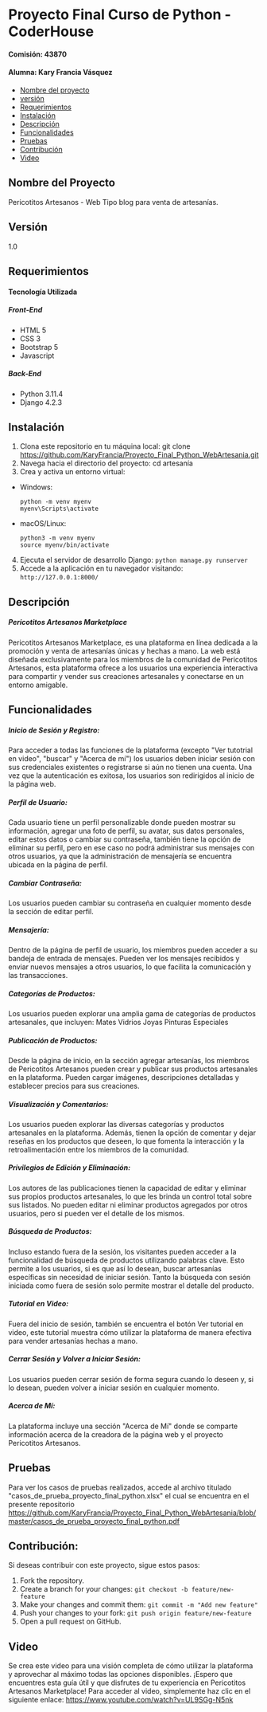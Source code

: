 # Proyecto Final Curso de Python - CoderHouse
#### Comisión: 43870
#### Alumna: Kary Francia Vásquez

- [Nombre del proyecto](#nombre_del_proyecto)
- [versión](#versión)
- [Requerimientos](#requerimientos)
- [Instalación](#instalación)
- [Descripción](#descripción)
- [Funcionalidades](#funcionalidades)
- [Pruebas](#pruebas)
- [Contribución](#contribución)
- [Video](#video)

## Nombre del Proyecto
Pericotitos Artesanos - Web Tipo blog para venta de artesanías.

## Versión
1.0

## Requerimientos
#### Tecnología Utilizada
##### Front-End
- HTML 5
- CSS 3
- Bootstrap 5
- Javascript
##### Back-End
- Python 3.11.4
- Django 4.2.3

## Instalación

1. Clona este repositorio en tu máquina local: git clone https://github.com/KaryFrancia/Proyecto_Final_Python_WebArtesania.git
2. Navega hacia el directorio del proyecto: cd artesanía
3. Crea y activa un entorno virtual:
- Windows:
  ```
  python -m venv myenv
  myenv\Scripts\activate
  ```
- macOS/Linux:
  ```
  python3 -m venv myenv
  source myenv/bin/activate
  ```
4. Ejecuta el servidor de desarrollo Django:  `python manage.py runserver`
5. Accede a la aplicación en tu navegador visitando: `http://127.0.0.1:8000/`

## Descripción 
##### Pericotitos Artesanos Marketplace

Pericotitos Artesanos Marketplace, es una plataforma en línea dedicada a la promoción y venta de artesanías únicas y hechas a mano. La web está diseñada exclusivamente para los miembros de la comunidad de Pericotitos Artesanos, esta plataforma ofrece a los usuarios una experiencia interactiva para compartir y vender sus creaciones artesanales y conectarse en un entorno amigable.

## Funcionalidades
##### Inicio de Sesión y Registro:
Para acceder a todas las funciones de la plataforma (excepto "Ver tutotrial en video", "buscar" y "Acerca de mí") los usuarios deben iniciar sesión con sus credenciales existentes o registrarse si aún no tienen una cuenta. Una vez que la autenticación es exitosa, los usuarios son redirigidos al inicio de la página web.

##### Perfil de Usuario:
Cada usuario tiene un perfil personalizable donde pueden mostrar su información, agregar una foto de perfil, su avatar, sus datos personales, editar estos datos o cambiar su contraseña, también tiene la opción de eliminar su perfil, pero en ese caso no podrá administrar sus mensajes con otros usuarios, ya que la administración de mensajería se encuentra ubicada en la página de perfil.

##### Cambiar Contraseña:
Los usuarios pueden cambiar su contraseña en cualquier momento desde la sección de editar perfil.

##### Mensajería:
Dentro de la página de perfil de usuario, los miembros pueden acceder a su bandeja de entrada de mensajes. Pueden ver los mensajes recibidos y enviar nuevos mensajes a otros usuarios, lo que facilita la comunicación y las transacciones.

##### Categorías de Productos:
Los usuarios pueden explorar una amplia gama de categorías de productos artesanales, que incluyen:
Mates
Vidrios
Joyas
Pinturas
Especiales

##### Publicación de Productos:
Desde la página de inicio, en la sección agregar artesanías, los miembros de Pericotitos Artesanos pueden crear y publicar sus productos artesanales en la plataforma. Pueden cargar imágenes, descripciones detalladas y establecer precios para sus creaciones.

##### Visualización y Comentarios:
Los usuarios pueden explorar las diversas categorías y productos artesanales en la plataforma. Además, tienen la opción de comentar y dejar reseñas en los productos que deseen, lo que fomenta la interacción y la retroalimentación entre los miembros de la comunidad.

##### Privilegios de Edición y Eliminación:
Los autores de las publicaciones tienen la capacidad de editar y eliminar sus propios productos artesanales, lo que les brinda un control total sobre sus listados. No pueden editar ni eliminar productos agregados por otros usuarios, pero si pueden ver el detalle de los mismos. 

##### Búsqueda de Productos:
Incluso estando fuera de la sesión, los visitantes pueden acceder a la funcionalidad de búsqueda de productos utilizando palabras clave. Esto permite a los usuarios, si es que así lo desean, buscar artesanías específicas sin necesidad de iniciar sesión. Tanto la búsqueda con sesión iniciada como fuera de sesión solo permite mostrar el detalle del producto.

##### Tutorial en Video:
Fuera del inicio de sesión, también se encuentra el botón Ver tutorial en video, este tutorial muestra cómo utilizar la plataforma de manera efectiva para vender artesanías hechas a mano.

##### Cerrar Sesión y Volver a Iniciar Sesión:
Los usuarios pueden cerrar sesión de forma segura cuando lo deseen y, si lo desean, pueden volver a iniciar sesión en cualquier momento.

##### Acerca de Mí:
La plataforma incluye una sección "Acerca de Mí" donde se comparte información acerca de la creadora de la página web y el proyecto Pericotitos Artesanos.

## Pruebas

Para ver los casos de pruebas realizados, accede al archivo titulado "casos_de_prueba_proyecto_final_python.xlsx" el cual se encuentra en el presente repositorio https://github.com/KaryFrancia/Proyecto_Final_Python_WebArtesania/blob/master/casos_de_prueba_proyecto_final_python.pdf

## Contribución: 
Si deseas contribuir con este proyecto, sigue estos pasos:

1. Fork the repository.
2. Create a branch for your changes: `git checkout -b feature/new-feature`
3. Make your changes and commit them: `git commit -m "Add new feature"`
4. Push your changes to your fork: `git push origin feature/new-feature`
5. Open a pull request on GitHub.

## Video
Se crea este video para una visión completa de cómo utilizar la plataforma y aprovechar al máximo todas las opciones disponibles. ¡Espero que encuentres esta guía útil y que disfrutes de tu experiencia en Pericotitos Artesanos Marketplace!
Para acceder al video, simplemente haz clic en el siguiente enlace: https://www.youtube.com/watch?v=UL9SGg-N5nk





